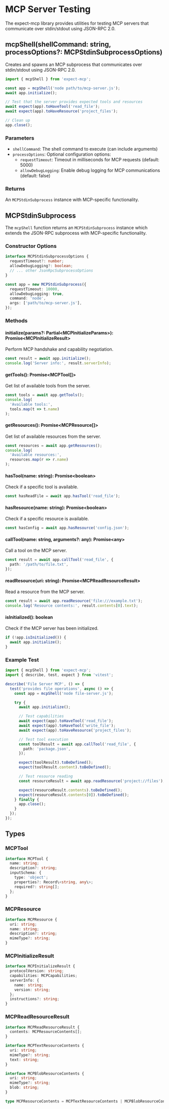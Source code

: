 # MCP Server Testing

The expect-mcp library provides utilities for testing MCP servers that communicate over stdin/stdout using JSON-RPC 2.0.

## mcpShell(shellCommand: string, processOptions?: MCPStdinSubprocessOptions)

Creates and spawns an MCP subprocess that communicates over stdin/stdout using JSON-RPC 2.0.

```ts
import { mcpShell } from 'expect-mcp';

const app = mcpShell('node path/to/mcp-server.js');
await app.initialize();

// Test that the server provides expected tools and resources
await expect(app).toHaveTool('read_file');
await expect(app).toHaveResource('project_files');

// Clean up
app.close();
```

### Parameters

- `shellCommand`: The shell command to execute (can include arguments)
- `processOptions`: Optional configuration options:
  - `requestTimeout`: Timeout in milliseconds for MCP requests (default: 5000)
  - `allowDebugLogging`: Enable debug logging for MCP communications (default: false)

### Returns

An `MCPStdinSubprocess` instance with MCP-specific functionality.

## MCPStdinSubprocess

The `mcpShell` function returns an `MCPStdinSubprocess` instance which extends the JSON-RPC subprocess with MCP-specific functionality.

### Constructor Options

```ts
interface MCPStdinSubprocessOptions {
  requestTimeout?: number;
  allowDebugLogging?: boolean;
  // ... other JsonRpcSubprocessOptions
}

const app = new MCPStdinSubprocess({
  requestTimeout: 10000,
  allowDebugLogging: true,
  command: 'node',
  args: ['path/to/mcp-server.js'],
});
```

### Methods

#### initialize(params?: Partial\<MCPInitializeParams\>): Promise\<MCPInitializeResult\>

Perform MCP handshake and capability negotiation.

```ts
const result = await app.initialize();
console.log('Server info:', result.serverInfo);
```

#### getTools(): Promise\<MCPTool[]\>

Get list of available tools from the server.

```ts
const tools = await app.getTools();
console.log(
  'Available tools:',
  tools.map(t => t.name)
);
```

#### getResources(): Promise\<MCPResource[]\>

Get list of available resources from the server.

```ts
const resources = await app.getResources();
console.log(
  'Available resources:',
  resources.map(r => r.name)
);
```

#### hasTool(name: string): Promise\<boolean\>

Check if a specific tool is available.

```ts
const hasReadFile = await app.hasTool('read_file');
```

#### hasResource(name: string): Promise\<boolean\>

Check if a specific resource is available.

```ts
const hasConfig = await app.hasResource('config.json');
```

#### callTool(name: string, arguments?: any): Promise\<any\>

Call a tool on the MCP server.

```ts
const result = await app.callTool('read_file', {
  path: '/path/to/file.txt',
});
```

#### readResource(uri: string): Promise\<MCPReadResourceResult\>

Read a resource from the MCP server.

```ts
const result = await app.readResource('file:///example.txt');
console.log('Resource contents:', result.contents[0].text);
```

#### isInitialized(): boolean

Check if the MCP server has been initialized.

```ts
if (!app.isInitialized()) {
  await app.initialize();
}
```


### Example Test

```ts
import { mcpShell } from 'expect-mcp';
import { describe, test, expect } from 'vitest';

describe('File Server MCP', () => {
  test('provides file operations', async () => {
    const app = mcpShell('node file-server.js');

    try {
      await app.initialize();

      // Test capabilities
      await expect(app).toHaveTool('read_file');
      await expect(app).toHaveTool('write_file');
      await expect(app).toHaveResource('project_files');

      // Test tool execution
      const toolResult = await app.callTool('read_file', {
        path: 'package.json',
      });

      expect(toolResult).toBeDefined();
      expect(toolResult.content).toBeDefined();

      // Test resource reading
      const resourceResult = await app.readResource('project://files');

      expect(resourceResult.contents).toBeDefined();
      expect(resourceResult.contents[0]).toBeDefined();
    } finally {
      app.close();
    }
  });
});
```

## Types

### MCPTool

```ts
interface MCPTool {
  name: string;
  description?: string;
  inputSchema: {
    type: 'object';
    properties?: Record\<string, any\>;
    required?: string[];
  };
}
```

### MCPResource

```ts
interface MCPResource {
  uri: string;
  name: string;
  description?: string;
  mimeType?: string;
}
```

### MCPInitializeResult

```ts
interface MCPInitializeResult {
  protocolVersion: string;
  capabilities: MCPCapabilities;
  serverInfo: {
    name: string;
    version: string;
  };
  instructions?: string;
}
```

### MCPReadResourceResult

```ts
interface MCPReadResourceResult {
  contents: MCPResourceContents[];
}

interface MCPTextResourceContents {
  uri: string;
  mimeType?: string;
  text: string;
}

interface MCPBlobResourceContents {
  uri: string;
  mimeType?: string;
  blob: string;
}

type MCPResourceContents = MCPTextResourceContents | MCPBlobResourceContents;
```

